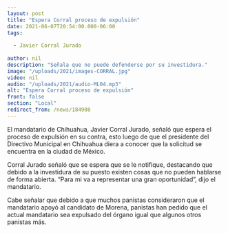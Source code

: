 ```yaml
---
layout: post
title: "Espera Corral proceso de expulsión"
date: 2021-06-07T20:54:00.000-06:00
tags:
  
  - Javier Corral Jurado
  
author: nil
description: "Señala que no puede defenderse por su investidura."
image: "/uploads/2021/images-CORRAL.jpg"
video: nil
audio: "/uploads/2021/audio-ML04.mp3"
alt: "Espera Corral proceso de expulsión"
front: false
section: "Local"
redirect_from: /news/184908
---
```


El mandatario de Chihuahua, Javier Corral Jurado, señaló que espera el proceso de expulsión en su contra, esto luego de que el presidente del Directivo Municipal en Chihuahua diera a conocer que la solicitud se encuentra en la ciudad de México.

Corral Jurado señaló que se espera que se le notifique, destacando que debido a la investidura de su puesto existen cosas que no pueden hablarse de forma abierta. “Para mi va a representar una gran oportunidad”, dijo el mandatario.

Cabe señalar que debido a que muchos panistas consideraron que el mandatario apoyó al candidato de Morena, panistas han pedido que el actual mandatario sea expulsado del órgano igual que algunos otros panistas más.
